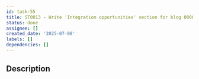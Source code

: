 ```yaml
---
id: task-55
title: ST0013 - Write 'Integration opportunities' section for blog 0006
status: done
assignee: []
created_date: '2025-07-08'
labels: []
dependencies: []
---
```


## Description
